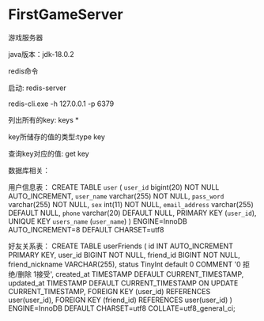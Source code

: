 # FirstGameServer
游戏服务器

java版本：jdk-18.0.2

redis命令

启动:
redis-server

redis-cli.exe -h 127.0.0.1 -p 6379

列出所有的key: keys *

key所储存的值的类型:type key

查询key对应的值: get key

数据库相关：

用户信息表：
CREATE TABLE `user` (
`user_id` bigint(20) NOT NULL AUTO_INCREMENT,
`user_name` varchar(255) NOT NULL,
`pass_word` varchar(255) NOT NULL,
`sex` int(11) NOT NULL,
`email_address` varchar(255) DEFAULT NULL,
`phone` varchar(20) DEFAULT NULL,
PRIMARY KEY (`user_id`),
UNIQUE KEY `users_name` (`user_name`)
) ENGINE=InnoDB AUTO_INCREMENT=8 DEFAULT CHARSET=utf8


好友关系表：
CREATE TABLE userFriends (
id INT AUTO_INCREMENT PRIMARY KEY,
user_id BIGINT NOT NULL,
friend_id BIGINT NOT NULL,
friend_nickname VARCHAR(255),
status TinyInt default 0 COMMENT '0 拒绝/删除 1接受',
created_at TIMESTAMP DEFAULT CURRENT_TIMESTAMP,
updated_at TIMESTAMP DEFAULT CURRENT_TIMESTAMP ON UPDATE CURRENT_TIMESTAMP,
FOREIGN KEY (user_id) REFERENCES user(user_id),
FOREIGN KEY (friend_id) REFERENCES user(user_id)
)
ENGINE=InnoDB
DEFAULT CHARSET=utf8
COLLATE=utf8_general_ci;
